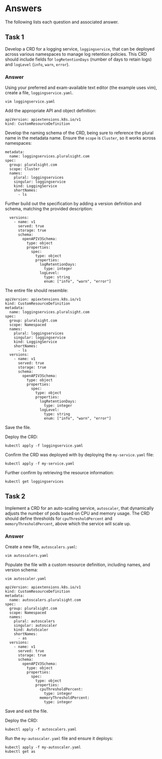 # Answers

The following lists each question and associated answer.

## Task 1

Develop a CRD for a logging service, `loggingservice`, that can be deployed across various namespaces to manage log retention policies. This CRD should include fields for `logRetentionDays` (number of days to retain logs) and `logLevel` (`info`, `warn`, `error`).

### Answer

Using your preferred and exam-available text editor (the example uses vim), create a file, `loggingservice.yaml`.

```
vim loggingservice.yaml
```

Add the appropriate API and object definition:

```
apiVersion: apiextensions.k8s.io/v1
kind: CustomResourceDefinition
```

Develop the naming schema of the CRD, being sure to reference the plural name in the metadata name. Ensure the `scope` is `Cluster`, so it works across namespaces:

```
metadata:
  name: loggingservices.pluralsight.com
spec:
  group: pluralsight.com
  scope: Cluster
  names:
    plural: loggingservices
    singular: loggingservice
    kind: LoggingService
    shortNames:
      - ls
```

Further build out the specification by adding a version definition and schema, matching the provided description:

```
  versions:
    - name: v1
      served: true
      storage: true
      schema:
        openAPIV3Schema:
          type: object
          properties:
            spec:
              type: object
              properties:
                logRetentionDays:
                  type: integer
                logLevel:
                  type: string
                  enum: ["info", "warn", "error"]
```

The entire file should resemble:

```
apiVersion: apiextensions.k8s.io/v1
kind: CustomResourceDefinition
metadata:
  name: loggingservices.pluralsight.com
spec:
  group: pluralsight.com
  scope: Namespaced
  names:
    plural: loggingservices
    singular: loggingservice
    kind: LoggingService
    shortNames:
      - ls
  versions:
    - name: v1
      served: true
      storage: true
      schema:
        openAPIV3Schema:
          type: object
          properties:
            spec:
              type: object
              properties:
                logRetentionDays:
                  type: integer
                logLevel:
                  type: string
                  enum: ["info", "warn", "error"]
```

Save the file.

Deploy the CRD:

```
kubectl apply -f loggingservice.yaml
```

Confirm the CRD was deployed with by deploying the `my-service.yaml` file:

```
kubectl apply -f my-service.yaml
```

Further confirm by retrieving the resource information:

```
kubectl get loggingservices
```

## Task 2

Implement a CRD for an auto-scaling service, `autoscaler`, that dynamically adjusts the number of pods based on CPU and memory usage. The CRD should define thresholds for `cpuThresholdPercent` and `memoryThresholdPercent`, above which the service will scale up.

### Answer

Create a new file, `autoscalers.yaml`:

```
vim autoscalers.yaml
```

Populate the file with a custom resource definition, including names, and version schema:

```
vim autoscaler.yaml

apiVersion: apiextensions.k8s.io/v1
kind: CustomResourceDefinition
metadata:
  name: autoscalers.pluralsight.com
spec:
  group: pluralsight.com
  scope: Namespaced
  names:
    plural: autoscalers
    singular: autoscaler
    kind: AutoScaler
    shortNames:
      - as
  versions:
    - name: v1
      served: true
      storage: true
      schema:
        openAPIV3Schema:
          type: object
          properties:
            spec:
              type: object
              properties:
                cpuThresholdPercent:
                  type: integer
                memoryThresholdPercent:
                  type: integer
```

Save and exit the file.

Deploy the CRD:

```
kubectl apply -f autoscalers.yaml
```

Run the `my-autoscaler.yaml` file and ensure it deploys:

```
kubectl apply -f my-autoscaler.yaml
kubectl get as
```
